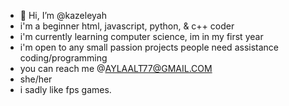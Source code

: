 - 👋 Hi, I’m @kazeleyah
- i'm a beginner html, javascript, python, & c++ coder
- i'm currently learning computer science, im in my first year
- i'm open to any small passion projects people need assistance coding/programming
- you can reach me @AYLAALT77@GMAIL.COM
- she/her
- i sadly like fps games. 

<!---
kazeleyah/kazeleyah is a ✨ special ✨ repository because its `README.md` (this file) appears on your GitHub profile.
You can click the Preview link to take a look at your changes.
--->
